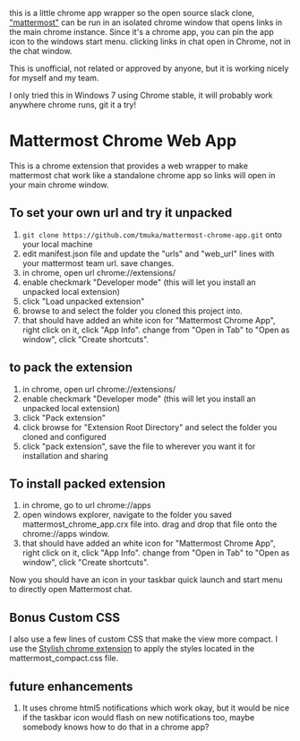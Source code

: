 this is a little chrome app wrapper so the open source slack clone, ["mattermost"](http://www.mattermost.com/) can be run in an isolated chrome window that opens links in the main chrome instance. Since it's a chrome app, you can pin the app icon to the windows start menu.  clicking links in chat open in Chrome, not in the chat window.

This is unofficial, not related or approved by anyone, but it is working nicely for myself and my team.  


I only tried this in Windows 7 using Chrome stable, it will probably work anywhere chrome runs, git it a try!

# Mattermost Chrome Web App
This is a chrome extension that provides a web wrapper to make mattermost chat work like a standalone chrome app so links will open in your main chrome window.

## To set your own url and try it unpacked
1. `git clone https://github.com/tmuka/mattermost-chrome-app.git` onto your local machine
1. edit manifest.json file and update the "urls" and "web_url" lines with your mattermost team url. save changes.
1. in chrome, open url chrome://extensions/
2. enable checkmark "Developer mode" (this will let you install an unpacked local extension)
3. click "Load unpacked extension"
4. browse to and select the folder you cloned this project into.
5. that should have added an white icon for "Mattermost Chrome App", right click on it, click "App Info". change from "Open in Tab" to "Open as window", click "Create shortcuts".

## to pack the extension
1. in chrome, open url chrome://extensions/
2. enable checkmark "Developer mode" (this will let you install an unpacked local extension)
3. click "Pack extension"
4. click browse for "Extension Root Directory" and select the folder you cloned and configured
5. click "pack extension", save the file to wherever you want it for installation and sharing

## To install packed extension
1. in chrome, go to url chrome://apps
2. open windows explorer, navigate to the folder you saved mattermost_chrome_app.crx file into. drag and drop that file onto the chrome://apps window.
3. that should have added an white icon for "Mattermost Chrome App", right click on it, click "App Info". change from "Open in Tab" to "Open as window", click "Create shortcuts".

Now you should have an icon in your taskbar quick launch and start menu to directly open Mattermost chat.

## Bonus Custom CSS
I also use a few lines of custom CSS that make the view more compact. I use the [Stylish chrome extension](https://chrome.google.com/webstore/detail/stylish/fjnbnpbmkenffdnngjfgmeleoegfcffe?utm_source=chrome-app-launcher-info-dialog) to apply the styles located in the mattermost_compact.css file.

## future enhancements
1. It uses chrome html5 notifications which work okay, but it would be nice if the taskbar icon would flash on new notifications too, maybe somebody knows how to do that in a chrome app?
